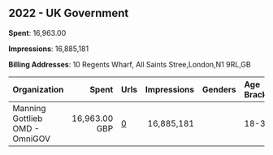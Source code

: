 ## 2022 - UK Government 
**Spent**: 16,963.00

**Impressions**: 16,885,181

**Billing Addresses**: 10 Regents Wharf, All Saints Stree,London,N1 9RL,GB

|Organization|Spent|Urls|Impressions|Genders|Age Brackets|Country Codes|
|:---|---:|:---|---:|:---|:---|:---|
|Manning Gottlieb OMD - OmniGOV|16,963.00 GBP|[0](https://www.snap.com/political-ads/asset/b84b390cc37acfd3a5112d249451cf91c571115655b12b3359e99eb38a327896?mediaType=mp4)|16,885,181||18-34|united kingdom|
